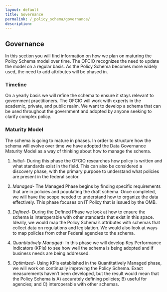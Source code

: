 ```yaml
---
layout: default
title: Governance
permalink: /_policy_schema/governance/
description: 
---
```

## Governance
In this section you will find information on how we plan on maturing the Policy Schema model over time.  The OFCIO recognizes the need to update the model on a regular basis.  As the Policy Schema becomes more widely used, the need to add attributes will be phased in.  
### Timeline
On a yearly basis we will refine the schema to ensure it stays relevant to government practitioners. The OFCIO will work with experts in the academic, private, and public realm. We want to develop a schema that can be used throughout the government and adopted by anyone seeking to clarify complex policy.
### Maturity Model
The schema is going to mature in phases. In order to structure how the schema will evolve over time we have adopted the Data Governance Maturity Model as a way of thinking about how to manage the schema.
1.    _Initial_- During this phase the OFCIO researches how policy is written and what standards exist in the field. This can also be considered a discovery phase, with the primary purpose to understand what policies are present in the federal sector.

2.    _Managed_- The Managed Phase begins by finding specific requirements that are in policies and populating the draft schema. Once completed, we will have the scope needed to understand how to organize the data effectively. This phase focuses on IT Policy that is issued by the OMB.

3.    _Defined_- During the Defined Phase we look at how to ensure the schema is interoperable with other standards that exist in this space. Ideally, we would map the Policy Schema’s attributes with schemas that collect data on regulations and legislation. We would also look at ways to map policies from other Federal agencies to the schema.

4.    _Quantitatively Managed_- In this phase we will develop Key Performance Indicators (KPIs) to see how well the schema is being adopted and if business needs are being addressed.

5.    _Optimized_- Using KPIs established in the Quantitatively Managed phase, we will work on continually improving the Policy Schema.  Exact measurements haven’t been developed, but the result would mean that the Policy Schema is A) accurately defining policies; B) useful for agencies; and C) interoperable with other schemas.
